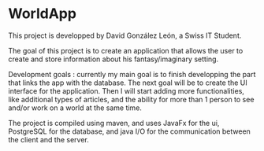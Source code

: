 # WorldApp

This project is developped by David González León, a Swiss IT Student.

The goal of this project is to create an application that allows the user to create and store information about his
fantasy/imaginary setting.

Development goals : currently my main goal is to finish developping the part that links the app with the database. The
next goal will be to create the UI interface for the application. Then I will start adding more functionalities, like
additional types of articles, and the ability for more than 1 person to see and/or work on a world at the same time.

The project is compiled using maven, and uses JavaFx for the ui, PostgreSQL for the database, and java I/O for the communication between the client and the server.



